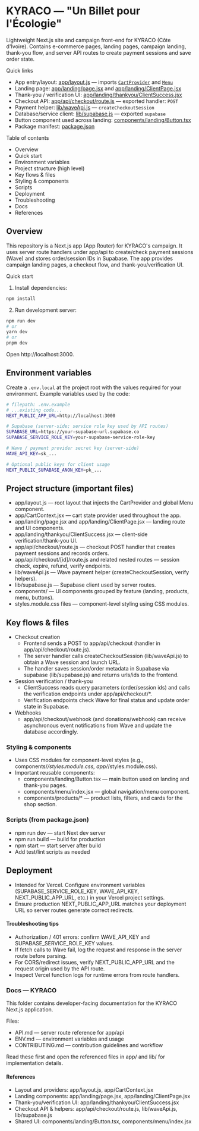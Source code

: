 # KYRACO — "Un Billet pour l'Écologie"

Lightweight Next.js site and campaign front-end for KYRACO (Côte d'Ivoire). Contains e-commerce pages, landing pages, campaign landing, thank-you flow, and server API routes to create payment sessions and save order state.

Quick links
- App entry/layout: [app/layout.js](app/layout.js) — imports [`CartProvider`](app/CartContext.jsx) and [`Menu`](components/menu/index.jsx)
- Landing page: [app/landing/page.jsx](app/landing/page.jsx) and [app/landing/ClientPage.jsx](app/landing/ClientPage.jsx)
- Thank-you / verification UI: [app/landing/thankyou/ClientSuccess.jsx](app/landing/thankyou/ClientSuccess.jsx)
- Checkout API: [app/api/checkout/route.js](app/api/checkout/route.js) — exported handler: `POST`
- Payment helper: [lib/waveApi.js](lib/waveApi.js) — `createCheckoutSession`
- Database/service client: [lib/supabase.js](lib/supabase.js) — exported `supabase`
- Button component used across landing: [components/landing/Button.tsx](components/landing/Button.tsx)
- Package manifest: [package.json](package.json)

Table of contents
- Overview
- Quick start
- Environment variables
- Project structure (high level)
- Key flows & files
- Styling & components
- Scripts
- Deployment
- Troubleshooting
- Docs
- References

## Overview
This repository is a Next.js app (App Router) for KYRACO's campaign. It uses server route handlers under app/api to create/check payment sessions (Wave) and stores order/session IDs in Supabase. The app provides campaign landing pages, a checkout flow, and thank-you/verification UI.

Quick start
1. Install dependencies:
```bash
npm install
```
2. Run development server:
```bash
npm run dev
# or
yarn dev
# or
pnpm dev
```
Open http://localhost:3000.

## Environment variables
Create a `.env.local` at the project root with the values required for your environment. Example variables used by the code:

```bash
# filepath: .env.example
# ...existing code...
NEXT_PUBLIC_APP_URL=http://localhost:3000

# Supabase (server-side; service role key used by API routes)
SUPABASE_URL=https://your-supabase-url.supabase.co
SUPABASE_SERVICE_ROLE_KEY=your-supabase-service-role-key

# Wave / payment provider secret key (server-side)
WAVE_API_KEY=sk_...

# Optional public keys for client usage
NEXT_PUBLIC_SUPABASE_ANON_KEY=pk_...
```

## Project structure (important files)
- app/layout.js — root layout that injects the CartProvider and global Menu component.
- app/CartContext.jsx — cart state provider used throughout the app.
- app/landing/page.jsx and app/landing/ClientPage.jsx — landing route and UI components.
- app/landing/thankyou/ClientSuccess.jsx — client-side verification/thank-you UI.
- app/api/checkout/route.js — checkout POST handler that creates payment sessions and records orders.
- app/api/checkout/[id]/route.js and related nested routes — session check, expire, refund, verify endpoints.
- lib/waveApi.js — Wave payment helper (createCheckoutSession, verify helpers).
- lib/supabase.js — Supabase client used by server routes.
- components/ — UI components grouped by feature (landing, products, menu, buttons).
- styles.module.css files — component-level styling using CSS modules.

## Key flows & files
- Checkout creation
  - Frontend sends a POST to app/api/checkout (handler in app/api/checkout/route.js).
  - The server handler calls createCheckoutSession (lib/waveApi.js) to obtain a Wave session and launch URL.
  - The handler saves session/order metadata in Supabase via supabase (lib/supabase.js) and returns urls/ids to the frontend.
- Session verification / thank-you
  - ClientSuccess reads query parameters (order/session ids) and calls the verification endpoints under app/api/checkout/*.
  - Verification endpoints check Wave for final status and update order state in Supabase.
- Webhooks
  - app/api/checkout/webhook (and donations/webhook) can receive asynchronous event notifications from Wave and update the database accordingly.

### Styling & components
- Uses CSS modules for component-level styles (e.g., components/*/styles.module.css, app/*/styles.module.css).
- Important reusable components:
  - components/landing/Button.tsx — main button used on landing and thank-you pages.
  - components/menu/index.jsx — global navigation/menu component.
  - components/products/* — product lists, filters, and cards for the shop section.

### Scripts (from package.json)
- npm run dev — start Next dev server
- npm run build — build for production
- npm start — start server after build
- Add test/lint scripts as needed

## Deployment
- Intended for Vercel. Configure environment variables (SUPABASE_SERVICE_ROLE_KEY, WAVE_API_KEY, NEXT_PUBLIC_APP_URL, etc.) in your Vercel project settings.
- Ensure production NEXT_PUBLIC_APP_URL matches your deployment URL so server routes generate correct redirects.

#### Troubleshooting tips
- Authorization / 401 errors: confirm WAVE_API_KEY and SUPABASE_SERVICE_ROLE_KEY values.
- If fetch calls to Wave fail, log the request and response in the server route before parsing.
- For CORS/redirect issues, verify NEXT_PUBLIC_APP_URL and the request origin used by the API route.
- Inspect Vercel function logs for runtime errors from route handlers.

### Docs — KYRACO

This folder contains developer-facing documentation for the KYRACO Next.js application.

Files:
- API.md — server route reference for app/api
- ENV.md — environment variables and usage
- CONTRIBUTING.md — contribution guidelines and workflow

Read these first and open the referenced files in app/ and lib/ for implementation details.
#### References
- Layout and providers: app/layout.js, app/CartContext.jsx
- Landing components: app/landing/page.jsx, app/landing/ClientPage.jsx
- Thank-you/verification UI: app/landing/thankyou/ClientSuccess.jsx
- Checkout API & helpers: app/api/checkout/route.js, lib/waveApi.js, lib/supabase.js
- Shared UI: components/landing/Button.tsx, components/menu/index.jsx
